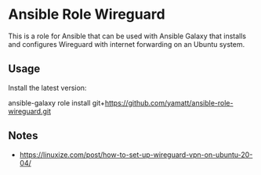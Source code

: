 # Ansible Role Wireguard

This is a role for Ansible that can be used with Ansible Galaxy that installs and configures Wireguard with internet forwarding on an Ubuntu system.

## Usage

Install the latest version:

  ansible-galaxy role install git+https://github.com/yamatt/ansible-role-wireguard.git

## Notes

* https://linuxize.com/post/how-to-set-up-wireguard-vpn-on-ubuntu-20-04/

